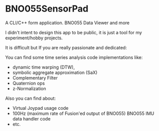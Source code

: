 # BNO055SensorPad
A CLI/C++ form application. BNO055 Data Viewer and more

I didn't intent to design this app to be public, it is just a tool for my experiment/hobby projects. 

It is difficult but If you are really passionate and dedicated:

You can find some time series analysis code implementations like:
- dynamic time warping (DTW), 
- symbolic aggregate approximation (SaX)
- Complementary Filter
- Quaternion ops
- z-Normalization

Also you can find about:
- Virtual Joypad usage code
- 100Hz (maximum rate of Fusion'ed output of BNO055) BNO055 IMU data handler code
- etc.
